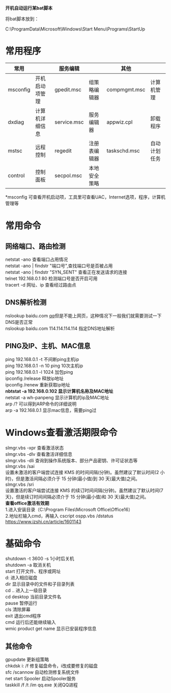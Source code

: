 **开机自动运行某bat脚本**

将bat脚本放到：

C:\ProgramData\Microsoft\Windows\Start Menu\Programs\StartUp

# 常用程序
| 常用 |  | 服务编辑 |  | 其他 |  |
| --- | --- | --- | --- | --- | --- |
| msconfig  | 开机启动项管理 | gpedit.msc  | 组策略编辑器 | compmgmt.msc  | 计算机管理 |
| dxdiag  | 计算机详细信息 | service.msc  | 服务编辑器 | appwiz.cpl  | 卸载程序 |
| mstsc  | 远程控制 | regedit | 注册表编辑器  | taskschd.msc  | 自动计划任务 |
| control  | 控制面板 | secpol.msc | 本地安全策略 |  |  |

*msconfig  可查看开机启动项，工具里可查看UAC，Internet选项，程序，计算机管理等

# 常用命令
## 网络端口、路由检测
netstat -ano 查看端口占用情况<br />netstat -ano | findstr "端口号",查找端口号是否被占用<br />netstat -ano | findstr "SYN_SENT" 查看正在发送请求的连接<br />telnet 192.168.0.1 80 检测端口号是否开启可用<br />tracert -d 网址、ip 查看经过路由点
## DNS解析检测
nslookup baidu.com [qq](http://kan1234.com/tags-147/)但是不能上网页，这种情况下一般我们就需要测试一下DNS是否正常<br />nslookup baidu.com 114.114.114.114 指定DNS地址解析
## PING及IP、主机、MAC信息
ping 192.168.0.1 -t 不间断ping主机ip<br />ping 192.168.0.1 -n 10 ping 10次主机ip<br />ping 192.168.0.1 -l 1024 加包ping<br />ipconfig /release 释放ip地址<br />ipconfig /renew 重新获取ip地址<br />**nbtstat -a 192.168.0.102 显示计算机名称及MAC地址**<br />netstat -a wh-panpeng 显示计算机的ip及MAC地址<br />arp /? 可以得到ARP命令的详细说明<br />arp -a 192.168.0.1 显示mac信息，需要ping过
# Windows查看激活期限命令
slmgr.vbs -xpr	查看激活状态<br />slmgr.vbs -dlv	查看激活详细信息<br />slmgr.vbs -dli	查询到操作系统版本、部分产品密钥、许可证状态等<br />slmgr.vbs /sai<br />设置未激活的客户端尝试连接 KMS 的时间间隔(分钟)。虽然建议了默认时间(2 小时)，但是激活间隔必须介于 15 分钟(最小值)到 30 天(最大值)之间。<br />slmgr.vbs /sri<br />设置激活的客户端尝试连接 KMS 的续订时间间隔(分钟)。虽然建议了默认时间(7 天)，但是续订时间间隔必须介于 15 分钟(最小值)和 30 天(最大值)之间。<br />**查看office激活有效期** <br />1.进入安装目录（C:\Program Files\Microsoft Office\Office16）<br />2.地址栏输入cmd，再输入 cscript ospp.vbs /dstatus<br />https://www.izshi.cn/article/1601143
# 基础命令
shutdown -t 3600 -s 1小时后关机<br />shutdown -a 取消关机<br />start 打开文件、程序或网址<br />d: 进入相应磁盘<br />dir 显示目录中的文件和子目录列表<br />cd .. 进入上一级目录<br />cd desktop 当前目录文件名<br />pause 暂停运行<br />cls 清除屏幕<br />exit 退出cmd程序<br />cmd 运行后还能继续输入<br />wmic product get name 显示已安装程序信息
## 其他命令
gpupdate 更新组策略<br />chkdsk i: /f 修复磁盘命令，i改成要修复的磁盘<br />sfc /scannow 自动检测修复系统文件<br />net start Spooler 启动Spooler服务<br />taskkill /f /t /im qq.exe 关闭QQ进程




